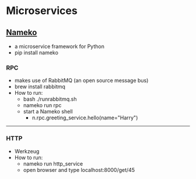# Microservices
## [Nameko](https://www.nameko.io)

* a microservice framework for Python
* pip install nameko

### RPC
* makes use of RabbitMQ (an open source message bus)
* brew install rabbitmq
* How to run:
	* bash ./runrabbitmq.sh
	* nameko run rpc
	* start a Nameko shell
		* n.rpc.greeting_service.hello(name="Harry")

***

### HTTP
* Werkzeug
* How to run:
	* nameko run http_service
	* open browser and type localhost:8000/get/45